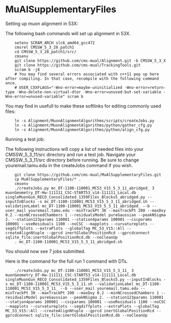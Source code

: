 # MuAlSupplementaryFiles

Setting up muon alignment in 53X:

The following bash commands will set up alignment in 53X. 

        setenv SCRAM_ARCH slc6_amd64_gcc472
        cmsrel CMSSW_5_3_28_patch1
        cd CMSSW_5_3_28_patch1/src/
        cmsenv
        git clone https://github.com/cms-mual/Alignment.git -b CMSSW_5_3_X
        git clone https://github.com/cms-mual/TrackingTools.git
        scram b -j8
        # You may find several errors associated with c++11 pop up here after compiling. In that case, recompile with the following command once.
        # USER_CXXFLAGS="-Wno-error=maybe-uninitialized -Wno-error=return-type -Wno-delete-non-virtual-dtor -Wno-error=unused-but-set-variable -Wno-error=unused-variable" scram b
        
You may find in usefull to make these softlinks for editing commonly used files:

        ln -s Alignment/MuonAlignmentAlgorithms/scripts/createJobs.py
        ln -s Alignment/MuonAlignmentAlgorithms/python/gather_cfg.py
        ln -s Alignment/MuonAlignmentAlgorithms/python/align_cfg.py



Running a test job:

The following instructions will copy a list of needed files into your CMSSW_5_3_11/src directory and run a test job. Navigate your CMSSW_5_3_11/src directory before running. Be sure to change youremail.tamu.edu in the createJobs command if you wish.

        git clone https://github.com/cms-mual/MuAlSupplementaryFiles.git
        cp MuAlSupplementaryFiles/* .
        cmsenv
        ./createJobs.py mc_DT-1100-110001_MC53_V15_5_3_11_abridged_ 3 muonGeometry_DT-Hw-111111_CSC-START53_v14-111111_Local.db singleMuonGun_RECO_Consolidated_1359Files_Blocks5_abridged.py --inputInBlocks -s mc_DT-1100-110001_MC53_V15_5_3_11_abridged.sh --validationLabel mc_DT-1100-110001_MC53_V15_5_3_11_abridged_ --b --user_mail youremail.tamu.edu --minTrackPt 30 --maxTrackPt 200 --maxDxy 0.2 --minNCrossedChambers 1 --residualsModel pureGaussian --peakNSigma 2. --station123params 110001 --station4params 100001 --cscparams 100001 --useResiduals 1100 --noCSC --mapplots --curvatureplots --segdiffplots --extraPlots --globalTag MC_53_V15::All --createAlignNtuple --gprcd inertGlobalPositionRcd --gprcdconnect sqlite_file:inertGlobalPositionRcd.db --noCleanUp
        . mc_DT-1100-110001_MC53_V15_5_3_11_abridged.sh

You should now see 7 jobs submitted.

Here is the command for the full run 1 command with DTs.

        ./createJobs.py mc_DT-1100-110001_MC53_V15_5_3_11_ 3 muonGeometry_DT-Hw-111111_CSC-START53_v14-111111_Local.db singleMuonGun_RECO_Consolidated_1359Files_Blocks5.py --inputInBlocks -s mc_DT-1100-110001_MC53_V15_5_3_11.sh --validationLabel mc_DT-1100-110001_MC53_V15_5_3_11_ --b --user_mail youremail.tamu.edu --minTrackPt 30 --maxTrackPt 200 --maxDxy 0.2 --minNCrossedChambers 1 --residualsModel pureGaussian --peakNSigma 2. --station123params 110001 --station4params 100001 --cscparams 100001 --useResiduals 1100 --noCSC --mapplots --curvatureplots --segdiffplots --extraPlots --globalTag MC_53_V15::All --createAlignNtuple --gprcd inertGlobalPositionRcd --gprcdconnect sqlite_file:inertGlobalPositionRcd.db --noCleanUp
